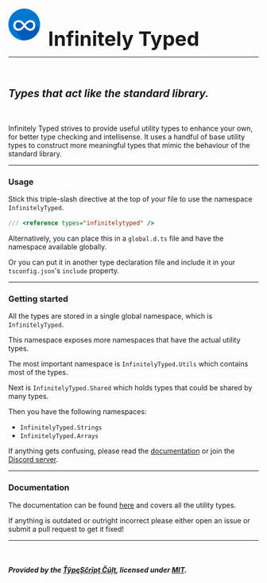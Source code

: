<div style="display: flex; align-items: center;">

<img src="./icon.png" style="border-radius: 50%; margin-right: 1rem;" width="64px" height="64px" alt="InfinitelyTyped icon" />

<h2 style="font-size: 2.5rem; margin-bottom: -0.125rem;">Infinitely Typed</h2>

</div>

---

<br />

## _Types that act like the standard library._

<br />

Infinitely Typed strives to provide useful utility types to enhance your own, for better type checking and intellisense.
It uses a handful of base utility types to construct more meaningful types that mimic the behaviour of the standard library.

---

### **Usage**

Stick this triple-slash directive at the top of your file to use the namespace `InfinitelyTyped`.

```ts
/// <reference types="infinitelytyped" />
```

Alternatively, you can place this in a `global.d.ts` file and have the namespace available globally.

Or you can put it in another type declaration file and include it in your `tsconfig.json`'s `include` property.

---

### **Getting started**

All the types are stored in a single global namespace, which is `InfinitelyTyped`.

This namespace exposes more namespaces that have the actual utility types.

The most important namespace is `InfinitelyTyped.Utils` which contains most of the types.

Next is `InfinitelyTyped.Shared` which holds types that could be shared by many types.

Then you have the following namespaces:

-   `InfinitelyTyped.Strings`
-   `InfinitelyTyped.Arrays`

If anything gets confusing, please read the [documentation](https://infinitelytyped.github.io) or join the [Discord server](https://discord.gg/XCYSpnKhyq).

---

### **Documentation**

The documentation can be found [here](https://infinitelytyped.github.io) and covers all the utility types.

If anything is outdated or outright incorrect please either open an issue or submit a pull request to get it fixed!

---

<br />

##### _Provided by the [ŤŷpęȘčrīpț Čūļt](https://github.com/TypeScript-Cult)_, licensed under [MIT](LICENSE).
